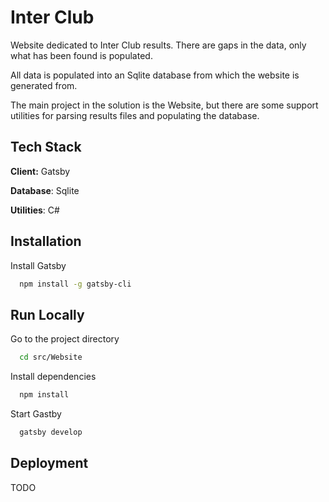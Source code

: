 # Inter Club

Website dedicated to Inter Club results.  There are gaps in the data, only what has been found is populated.

All data is populated into an Sqlite database from which the website is generated from.

The main project in the solution is the Website, but there are some support utilities for parsing results files and populating the database.


## Tech Stack

**Client:** Gatsby

**Database**: Sqlite

**Utilities**: C#



## Installation

Install Gatsby

```bash
  npm install -g gatsby-cli
```
    
## Run Locally

Go to the project directory

```bash
  cd src/Website
```

Install dependencies

```bash
  npm install
```

Start Gastby

```bash
  gatsby develop
```


## Deployment

TODO

